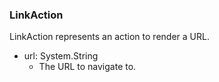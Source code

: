 ### LinkAction
LinkAction represents an action to render a URL.

- url: System.String
  - The URL to navigate to.

